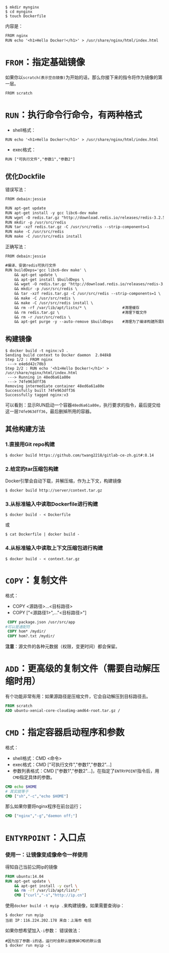 ```shell
$ mkdir mynginx
$ cd mynginx
$ touch Dockerfile
```
内容是：
```txt
FROM nginx
RUN echo '<h1>Hello Docker!</h1>' > /usr/share/nginx/html/index.html
```
# `FROM`：指定基础镜像
如果你以`scratch(表示空白镜像)`为开始的话，那么你接下来的指令将作为镜像的第一层。
```txt
FROM scratch
```
# `RUN`：执行命令行命令，有两种格式
- shell格式：
```txt
RUN echo '<h1>Hello Docker!</h1>' > /usr/share/nginx/html/index.html
```

- exec格式：
```txt
RUN ["可执行文件","参数1","参数2"]
```
## 优化Dockfile
错误写法：
```txt
FROM debain:jessie

RUN apt-get update
RUN apt-get install -y gcc libc6-dev make
RUN wget -O redis.tar.gz "http://download.redis.io/releases/redis-3.2.5.tar.gz"
RUN mkdir -p /usr/src/redis
RUN tar -xzf redis.tar.gz -C /usr/src/redis --strip-components=1
RUN make -C /usr/src/redis
RUN make -C /usr/src/redis install
```
正确写法：
```txt
FROM debain:jessie

#编译、安装redis可执行文件
RUN buildDeps='gcc libc6-dev make' \
	&& apt-get update \
	&& apt-get install $buildDeps \
	&& wget -O redis.tar.gz "http://download.redis.io/releases/redis-3.2.5.tar.gz" \
	&& mkdir -p /usr/src/redis \
	&& tar -xzf redis.tar.gz -C /usr/src/redis --strip-components=1 \
	&& make -C /usr/src/redis \
	&& make -C /usr/src/redis install \
	&& rm -rf /var/lib/apt/lists/* \				#清理缓存
	&& rm redis.tar.gz \							#清理下载文件
	&& rm -r /usr/src/redis \						
	&& apt-get purge -y --auto-remove $buildDeps	#清理为了编译构建所需软件
```
## 构建镜像
```shell
$ docker build -t nginx:v3 .
Sending build context to Docker daemon  2.048kB
Step 1/2 : FROM nginx
 ---> e4e6d42c70b3
Step 2/2 : RUN echo '<h1>Hello Docker!</h1>' > /usr/share/nginx/html/index.html
 ---> Running in 48ed6a61a80e
 ---> 74fe963dff36
Removing intermediate container 48ed6a61a80e
Successfully built 74fe963dff36
Successfully tagged nginx:v3
```
可以看到：显示RUN启动一个容器`48ed6a61a80e`，执行要求的指令，最后提交给这一层`74fe963dff36`，最后删掉所用的容器。

## 其他构建方法
### 1.直接用Git repo构建
```shell
$ docker build https://github.com/twang2218/gitlab-ce-zh.git#:8.14
```

### 2.给定的tar压缩包构建
Docker引擎会自动下载，并解压缩，作为上下文，构建镜像
```shell
$ docker build http://server/context.tar.gz
```

### 3.从标准输入中读取Dockerfile进行构建
```shell
$ docker build - < Dockerfile
```
或
```shell
$ cat Dockerfile | docker build -
```

### 4.从标准输入中读取上下文压缩包进行构建
```shell
$ docker build - < context.tar.gz
```

# `COPY`：复制文件
格式：
- COPY <源路径>...<目标路径>
- COPY ["<源路径1>",..."<目标路径>"]

```dockerfile
 COPY package.json /usr/src/app
#可以是通配符
 COPY hom* /mydir/
 COPY hom?.txt /mydir/
```
**注意**：源文件的各种元数据（权限，变更时间）都会保留。

# `ADD`：更高级的复制文件（需要自动解压缩时用）
有个功能非常有用：如果源路径是压缩文件，它会自动解压到目标路径去。
```dockerfile
FROM scratch
ADD ubuntu-xenial-core-cloudimg-amd64-root.tar.gz /
```

# `CMD`：指定容器启动程序和参数
格式：
- shell格式：CMD <命令>
- exec格式：CMD ["可执行文件","参数1","参数2"...]
- 参数列表格式：CMD ["参数1","参数2"...]，在指定了`ENTRYPOINT`指令后，用`CMD`指定具体的参数。

```dockerfile
CMD echo $HOME
# 其实就等于
CMD ["sh","-c","echo $HOME"]
```
那么如果你要将nginx程序在前台运行；
```dockerfile
CMD ["nginx","-g","daemon off;"]
```

# `ENTYRPOINT`：入口点

### 使用一：让镜像变成像命令一样使用
得知自己当前公网ip的镜像
```dockerfile
FROM ubuntu:14.04
RUN apt-get update \
	&& apt-get install -y curl \
	&& rm -rf /var/lib/apt/list/* 
	CMD ["curl","-s","http://ip.cn"]
```
使用`docker build -t myip .`来构建镜像，如果需要查询ip：
```shell
$ docker run myip
当前 IP：116.224.202.178 来自：上海市 电信
```
如果你想希望加入`-i`参数：
错误做法：
```shell
#因为加了参数-i的话，运行时会默认替换掉CMD的默认值
$ docker run myip -i
```